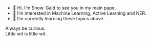 - 👋 Hi, I’m Snow. Gald to see you in my main pape.
- 👀 I’m interested in Machine Learning, Active Learning and NER.
- 🌱 I’m currently learning these topics above.

Always be curious.         
Little wit is little wit.

